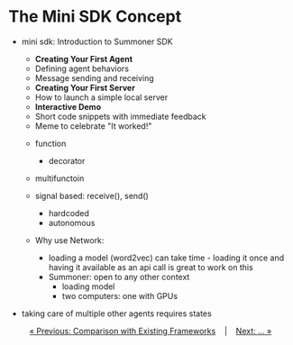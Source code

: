 # The Mini SDK Concept

- mini sdk: Introduction to Summoner SDK
    * **Creating Your First Agent**
    * Defining agent behaviors
    * Message sending and receiving
    * **Creating Your First Server**
    * How to launch a simple local server
    * **Interactive Demo**
    * Short code snippets with immediate feedback
    * Meme to celebrate "It worked!"

    - function
        - decorator
    - multifunctoin
    - signal based: receive(), send()
        - hardcoded
        - autonomous

    - Why use Network:
        - loading a model (word2vec) can take time - loading it once and having it available as an api call is great to work on this
        - Summoner: open to any other context
            - loading model
            - two computers: one with GPUs


- taking care of multiple other agents requires states


<p align="center">
  <a href="why5_diff.md">&laquo; Previous: Comparison with Existing Frameworks</a> &nbsp;&nbsp;&nbsp;|&nbsp;&nbsp;&nbsp; <a href="../---.md">Next: ... &raquo;</a>
</p>